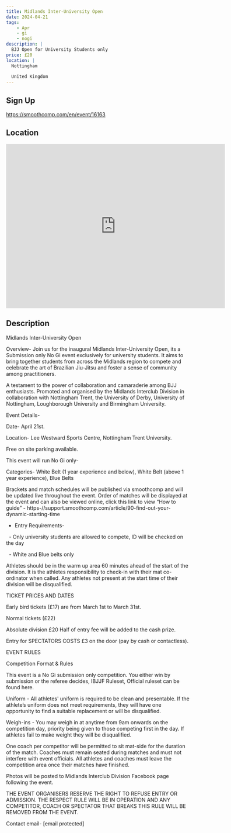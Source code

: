 ```yaml
---
title: Midlands Inter-University Open
date: 2024-04-21
tags:
    - Apr
    - gi 
    - nogi 
description: |
  BJJ Open for University Students only
price: £20
location: |
  Nottingham
  
  United Kingdom
---
```

## Sign Up
https://smoothcomp.com/en/event/16163

## Location
<iframe src="https://www.google.com/maps/embed?pb=!1m18!1m12!1m3!1d12345.6789!2d-1.1882477!3d52.9094320!2m3!1f0!2f0!3f0!3m2!1i1024!2i768!4f13.1!3m3!1m2!1s0x0%3A0x0!2z52.9094320!5e0!3m2!1sen!2sus!4v1234567890" width="600" height="450" style="border:0;" allowfullscreen="" loading="lazy"></iframe>

## Description
Midlands Inter-University Open  


Overview- Join us for the inaugural Midlands Inter-University Open, its a Submission only No Gi event exclusively for university students. It aims to bring together students from across the Midlands region to compete and celebrate the art of Brazilian Jiu-Jitsu and foster a sense of community among practitioners.


A testament to the power of collaboration and camaraderie among BJJ enthusiasts. Promoted and organised by the Midlands Interclub Division in collaboration with Nottingham Trent, the University of Derby, University of Nottingham, Loughborough University and Birmingham University.


Event Details-



Date- April 21st. 


Location- Lee Westward Sports Centre, Nottingham Trent University. 


Free on site parking available.


This event will run No Gi only-


Categories- White Belt (1 year experience and below), White Belt (above 1 year experience), Blue Belts



Brackets and match schedules will be published via smoothcomp and
will be updated live throughout the event. Order of matches will be displayed
at the event and can also be viewed online, click this link to view “How to
guide” - https-//support.smoothcomp.com/article/90-find-out-your-dynamic-starting-time


- Entry Requirements-


  - Only university students are allowed to compete, ID will be checked on the day


  - White and Blue belts only


Athletes should be in the warm up area 60 minutes ahead of the
start of the division. It is the athletes responsibility to check-in with their
mat co-ordinator when called. Any athletes not present at the start time of
their division will be disqualified.  


TICKET PRICES AND DATES


Early bird
tickets (£17) are from March 1st to March 31st.


Normal
tickets (£22) 


Absolute division £20 Half of entry fee will be added to the cash prize.


Entry
for SPECTATORS COSTS £3 on the door (pay by cash or
contactless). 


EVENT RULES


Competition
Format & Rules


This event is a No Gi submission only competition. You either win by submission or the referee decides, IBJJF Ruleset, Official ruleset can be found here.  


Uniform - All athletes' uniform is required to be clean and presentable.
If the athlete’s uniform does not meet requirements, they will have one
opportunity to find a suitable replacement or will be disqualified. 


Weigh-ins - You may weigh in at anytime from 9am onwards on the competition
day, priority being given to those competing first in the day. If athletes fail
to make weight they will be disqualified. 


One coach per competitor will be permitted to sit mat-side for the
duration of the match. Coaches must remain seated during matches and must not
interfere with event officials. All athletes and coaches must leave the
competition area once their matches have finished. 


Photos will be posted to Midlands Interclub Division Facebook page
following the event. 


THE EVENT ORGANISERS RESERVE THE RIGHT TO REFUSE ENTRY OR
ADMISSION. THE RESPECT RULE WILL BE IN OPERATION AND ANY COMPETITOR, COACH OR
SPECTATOR THAT BREAKS THIS RULE WILL BE REMOVED FROM THE EVENT. 


Contact email- [email protected]